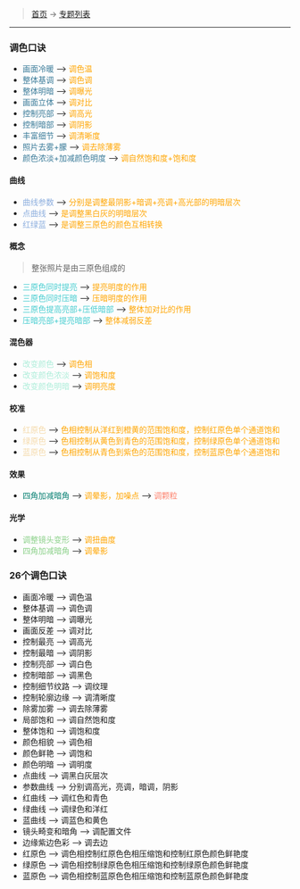 >  [首页](../README.md) -> [专题列表](专题列表.md)

---

### 调色口诀
* <div><font color="#3A7B99">画面冷暖</font> --> <font color="orange">调色温</font></div>
* <div><font color="#3A7B99">整体基调</font> --> <font color="orange">调色调</font></div>
* <div><font color="#3A7B99">整体明暗</font> --> <font color="orange">调曝光</font></div>
* <div><font color="#3A7B99">画面立体</font> --> <font color="orange">调对比</font></div>
* <div><font color="#3A7B99">控制亮部</font> --> <font color="orange">调高光</font></div>
* <div><font color="#3A7B99">控制暗部</font> --> <font color="orange">调阴影</font></div>
* <div><font color="#3A7B99">丰富细节</font> --> <font color="orange">调清晰度</font></div>
* <div><font color="#3A7B99">照片去雾+朦</font> --> <font color="orange">调去除薄雾</font></div>
* <div><font color="#3A7B99">颜色浓淡+加减颜色明度</font> --> <font color="orange">调自然饱和度+饱和度</font></div>

#### 曲线
* <div><font color="#8CAEDE">曲线参数</font> --> <font color="orange">分别是调整最阴影+暗调+亮调+高光部的明暗层次</font></div>
* <div><font color="#8CAEDE">点曲线</font> --> <font color="orange">是调整黑白灰的明暗层次</font></div>
* <div><font color="#8CAEDE">红绿蓝</font> --> <font color="orange">是调整三原色的颜色互相转换</font></div>

#### 概念
> 整张照片是由三原色组成的
* <div><font color="#46CDD0">三原色同时提亮</font> --> <font color="orange">提亮明度的作用</font></div>
* <div><font color="#46CDD0">三原色同时压暗</font> --> <font color="orange">压暗明度的作用</font></div>
* <div><font color="#46CDD0">三原色提高亮部+压低暗部</font> --> <font color="orange">整体加对比的作用</font></div>
* <div><font color="#46CDD0">压暗亮部+提亮暗部</font> --> <font color="orange">整体减弱反差</font></div>

#### 混色器
* <div><font color="#ACEDD9">改变颜色</font> --> <font color="orange">调色相</font></div>
* <div><font color="#ACEDD9">改变颜色浓淡</font> --> <font color="orange">调饱和度</font></div>
* <div><font color="#ACEDD9">改变颜色明暗</font> --> <font color="orange">调明亮度</font></div>

#### 校准
* <div><font color="#F5DAAB">红原色</font> --> <font color="orange">色相控制从洋红到橙黄的范围饱和度，控制红原色单个通道饱和</font></div>
* <div><font color="#F5DAAB">绿原色</font> --> <font color="orange">色相控制从黄色到青色的范围饱和度，控制绿原色单个通道饱和</font></div>
* <div><font color="#F5DAAB">蓝原色</font> --> <font color="orange">色相控制从青色到紫色的范围饱和度，控制蓝原色单个通道饱和</font></div>

#### 效果
* <div><font color="#017D6F">四角加减暗角</font> --> <font color="orange">调晕影，加噪点</font> --> <font color="#FD836E">调颗粒</font></div>

#### 光学
* <div><font color="#8AD088">调整镜头变形</font> --> <font color="orange">调扭曲度</font></div>
* <div><font color="#8AD088">四角加减暗角</font> --> <font color="orange">调晕影</font></div>


### 26个调色口诀
* 画面冷暖 --> 调色温
* 整体基调 --> 调色调
* 整体明暗 --> 调曝光
* 画面反差 --> 调对比
* 控制最亮 --> 调高光
* 控制最暗 --> 调阴影
* 控制亮部 --> 调白色
* 控制暗部 --> 调黑色
* 控制细节纹路 --> 调纹理
* 控制轮廓边缘 --> 调清晰度
* 除雾加雾 --> 调去除薄雾
* 局部饱和 --> 调自然饱和度
* 整体饱和 --> 调饱和度
* 颜色相貌 --> 调色相
* 颜色鲜艳 --> 调饱和
* 颜色明暗 --> 调明度
* 点曲线 --> 调黑白灰层次
* 参数曲线 --> 分别调高光，亮调，暗调，阴影
* 红曲线 --> 调红色和青色
* 绿曲线 --> 调绿色和洋红
* 蓝曲线 --> 调蓝色和黄色
* 镜头畸变和暗角 --> 调配置文件
* 边缘紫边色彩 --> 调去边
* 红原色 --> 调色相控制红原色色相压缩饱和控制红原色颜色鲜艳度
* 绿原色 --> 调色相控制绿原色色相压缩饱和控制绿原色颜色鲜艳度
* 蓝原色 --> 调色相控制蓝原色色相压缩饱和控制蓝原色颜色鲜艳度